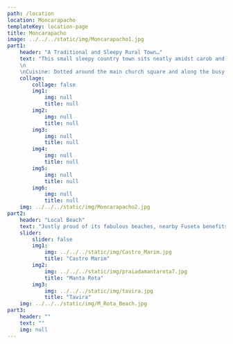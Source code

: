 ```yaml
---
path: /location
location: Moncarapacho
templateKey: location-page
title: Moncarapacho
image: ../../../static/img/Moncarapacho1.jpg
part1: 
    header: "A Traditional and Sleepy Rural Town…"
    text: "This small sleepy country town sits neatly amidst carob and olive laden countryside under the watchful eye of the Cerro de São Miguel whose hilltop views offer tremendous panoramic vistas across swathes of central and eastern Algarve. Traditional and very much a busy working town, Moncarapacho provides for all needs with a selection of local shops and services.
    \n
    \nCuisine: Dotted around the main church square and along the busy main street, a handful of restaurants offer enticing menus, often with dish of the day options. For seafood, head to Fuzeta where the fresh daily catch is grilled at colourful unpretentious quayside eateries."
    collage:
        collage: false
        img1: 
            img: null
            title: null
        img2: 
            img: null
            title: null
        img3: 
            img: null
            title: null
        img4: 
            img: null
            title: null
        img5: 
            img: null
            title: null
        img6: 
            img: null
            title: null
    img: ../../../static/img/Moncarapacho2.jpg
part2:
    header: "Local Beach"
    text: "Justly proud of its fabulous beaches, nearby Fuseta benefits from both a sheltered lagoon side beach and an extensive island beach of sun kissed sands, easily reached via short ferry crossing from the atmospheric quayside."
    slider:
        slider: false
        img1: 
            img: ../../../static/img/Castro_Marim.jpg
            title: "Castro Marim"
        img2: 
            img: ../../../static/img/praiadamantarota7.jpg
            title: "Manta Rota"
        img3: 
            img: ../../../static/img/tavira.jpg
            title: "Tavira"
    img: ../../../static/img/M_Rota_Beach.jpg
part3:
    header: ""
    text: ""
    img: null
---
```

